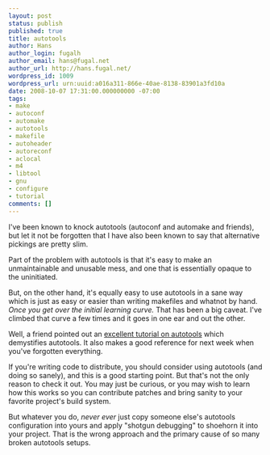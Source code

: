 ```yaml
---
layout: post
status: publish
published: true
title: autotools
author: Hans
author_login: fugalh
author_email: hans@fugal.net
author_url: http://hans.fugal.net/
wordpress_id: 1009
wordpress_url: urn:uuid:a016a311-866e-40ae-8138-83901a3fd10a
date: 2008-10-07 17:31:00.000000000 -07:00
tags:
- make
- autoconf
- automake
- autotools
- makefile
- autoheader
- autoreconf
- aclocal
- m4
- libtool
- gnu
- configure
- tutorial
comments: []
---
```

<p>I've been known to knock autotools (autoconf and automake and friends), but let it not be forgotten that I have also been known to say that alternative pickings are pretty slim.</p>

<p>Part of the problem with autotools is that it's easy to make an unmaintainable and unusable mess, and one that is essentially opaque to the uninitiated.</p>

<p>But, on the other hand, it's equally easy to use autotools in a sane way which is just as easy or easier than writing makefiles and whatnot by hand. <em>Once you get over the initial learning curve.</em> That has been a big caveat. I've climbed that curve a few times and it goes in one ear and out the other. </p>

<p>Well, a friend pointed out an <a href="http://www.lrde.epita.fr/~adl/autotools.html">excellent tutorial on autotools</a> which demystifies autotools. It also makes a good reference for next week when you've forgotten everything. </p>

<p>If you're writing code to distribute, you should consider using autotools (and doing so sanely), and this is a good starting point. But that's not the only reason to check it out. You may just be curious, or you may wish to learn how this works so you can contribute patches and bring sanity to your favorite project's build system.</p>

<p>But whatever you do, <em>never ever</em> just copy someone else's autotools configuration into yours and apply "shotgun debugging" to shoehorn it into your project. That is the wrong approach and the primary cause of so many broken autotools setups.</p>
